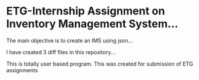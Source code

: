 # ETG-Internship Assignment on Inventory Management System...

The main objective is to create an IMS using json... 

I have created 3 diff files in this repository...

This is totally user based program.
This was created for submission of ETG assignments
